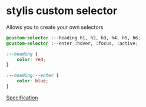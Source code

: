 # stylis custom selector

Allows you to create your own selectors

```css
@custom-selector :--heading h1, h2, h3, h4, h5, h6;
@custom-selector :--enter :hover, :focus, :active;

:--heading {
	color: red;
}

:--heading:--enter {
	color: blue;
}
```

[Specification](https://drafts.csswg.org/css-extensions/#custom-selectors)